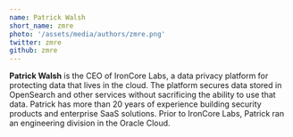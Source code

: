```yaml
---
name: Patrick Walsh
short_name: zmre
photo: '/assets/media/authors/zmre.png'
twitter: zmre
github: zmre
---
```

**Patrick Walsh** is the CEO of IronCore Labs, a data privacy platform for protecting data that lives in the cloud. The platform secures data stored in OpenSearch and other services without sacrificing the ability to use that data. Patrick has more than 20 years of experience building security products and enterprise SaaS solutions. Prior to IronCore Labs, Patrick ran an engineering division in the Oracle Cloud.
